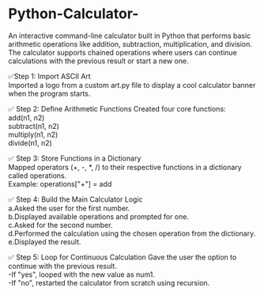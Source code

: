 # Python-Calculator-
An interactive command-line calculator built in Python that performs basic arithmetic operations like addition, subtraction, multiplication, and division. 
The calculator supports chained operations where users can continue calculations with the previous result or start a new one.

✅Step 1: Import ASCII Art
<br>Imported a logo from a custom art.py file to display a cool calculator banner when the program starts.

✅ Step 2: Define Arithmetic Functions
Created four core functions:
<br>add(n1, n2)
<br>subtract(n1, n2)
<br>multiply(n1, n2)
<br>divide(n1, n2)

✅ Step 3: Store Functions in a Dictionary
<br>Mapped operators (+, -, *, /) to their respective functions in a dictionary called operations.
<br>Example: operations["+"] = add

✅ Step 4: Build the Main Calculator Logic
<br>a.Asked the user for the first number.
<br>b.Displayed available operations and prompted for one.
<br>c.Asked for the second number.
<br>d.Performed the calculation using the chosen operation from the dictionary.
<br>e.Displayed the result.

✅ Step 5: Loop for Continuous Calculation
Gave the user the option to continue with the previous result.
<br>-If "yes", looped with the new value as num1.
<br>-If "no", restarted the calculator from scratch using recursion.
